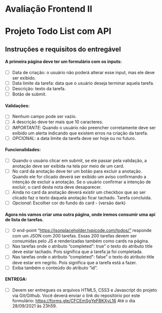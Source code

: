 # Avaliação Frontend II
# Projeto Todo List com API

## Instruções e requisitos do entregável
#### A primeira página deve ter um formulário com os inputs:
- [ ] Data de criação: o usuário não poderá alterar esse input, mas ele deve ser exibido.
- [ ] Data limite da tarefa: data que o usuário deseja terminar aquela tarefa.
- [ ] Descrição: texto da tarefa.
- [ ] Botão de submit.

#### Validações:
- [ ] Nenhum campo pode ser vazio. 
- [ ] A descrição deve ter mais que 10 caracteres.
- [ ] _IMPORTANTE_: Quando o usuário não preencher corretamente deve ser exibido um alerta indicando que existem erros na criação da tarefa.
- [ ] _OPCIONAL_: a data limite da tarefa deve ser hoje ou no futuro.

#### Funcionalidades:
- [ ] Quando o usuário clicar em submit, se ele passar pela validação, a anotação deve ser exibida na tela por meio de um card.
- [ ] No card da anotação deve ter um botão para excluir a anotação. Quando ele for clicado deverá ser exibido um aviso confirmando a intenção de excluir a anotação. Se o usuário confirmar a intenção de excluir, o card desta nota deve desaparecer.
- [ ] Ainda no card da anotação deverá existir um checkbox que ao ser clicado faz o texto daquela anotação ficar tachado. Tarefa concluida.
- [ ] _Opcional_: Escolher cor do fundo do card - (versão dark)

#### Agora nós vamos criar uma outra página, onde iremos consumir uma api de lista de tarefas.
- [ ] O end-point “https://jsonplaceholder.typicode.com/todos/” responde com um JSON com 200 tarefas. Essas 200 tarefas devem ser consumidas pelo JS e renderizadas também como cards na página.
- [ ] Nas tarefas onde o atributo “completed": true” o texto do atributo title deve estar tachado. Pois significa que a tarefa ja foi completada.
- [ ] Nas tarefas onde o atributo “completed": false” o texto do atributo title deve estar em negrito. Pois significa que a tarefa está a fazer. 
- [ ] Exiba também o conteúdo do atributo “id”.

#### ENTREGA:
- [ ] Devem ser entregues os arquivos HTML5, CSS3 e Javascript do projeto via Git/Github. Você deverá enviar o link do repositório por este formulário: https://forms.gle/CFCEmSgYeFBKXyL16 
Até o dia 28/09/2021 às 23h59.

